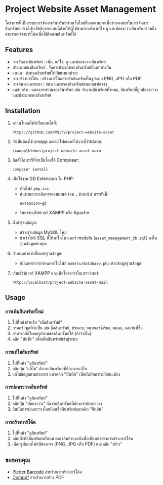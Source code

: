 # Project Website Asset Management

โครงการนี้เป็นระบบการจัดการสินทรัพย์ผ่านเว็บไซต์ที่ออกแบบมาเพื่อช่วยองค์กรในการจัดการสินทรัพย์อย่างมีประสิทธิภาพระบบนี้ช่วยให้ผู้ใช้สามารถเพิ่ม แก้ไข ดู และปลดระวางสินทรัพย์รวมถึงสามารถสร้างบาร์โค้ดเพื่อใช้ติดตามสินทรัพย์ได้

## Features

- การจัดการสินทรัพย์ : เพิ่ม, แก้ไข, ดู และปลดระวางสินทรัพย์
- ประเภทของสินทรัพย์ : จัดการประเภทของสินทรัพย์ที่แตกต่างกัน
- แผนก : กำหนดสินทรัพย์ให้กับแผนกต่างๆ
- การสร้างบาร์โค้ด : สร้างบาร์โค้ดสำหรับสินทรัพย์ในรูปแบบ PNG, JPG หรือ PDF
- การค้นหาและกรอง : ค้นหาและกรองสินทรัพย์ตามเกณฑ์ต่างๆ
- แดชบอร์ด : แสดงภาพรวมของสินทรัพย์ เช่น จำนวนสินทรัพย์ทั้งหมด, สินทรัพย์ที่ถูกปลดระวาง และประเภทของสินทรัพย์

## Installation

1. ดาวน์โหลดไฟล์เว็บแอพได้ที่:
    ```
    https://github.com/WhitV/project-website-asset
    ```

2. จำเป็นต้องใช้ xmapp และนำโฟลเดอร์ไปวางที่ htdocs:
    ```
    \xampp\htdocs\project-website-asset-main
    ```

3. ติดตั้งไลบรารีที่จำเป็นโดยใช้ Composer:
    ```
    composer install
    ```

4.  เปิดใช้งาน GD Extension ใน PHP:
    - เปิดไฟล์ `php.ini`
    - ค้นหาและยกเลิกการคอมเมนต์ (ลบ `;` ข้างหน้า) บรรทัดนี้:
      ```
      extension=gd
      ```
    - รีสตาร์ทเซิร์ฟเวอร์ XAMPP หรือ Apache

5. ตั้งค่าฐานข้อมูล:
    - สร้างฐานข้อมูล MySQL ใหม่
    - นำเข้าไฟล์ SQL ที่ให้มาในโฟลเดอร์ models (`asset_management_db.sql`) ลงในฐานข้อมูลของคุณ

6. กำหนดค่าการเชื่อมต่อฐานข้อมูล:
    - อัปเดตค่าการกำหนดค่าในไฟล์ `models/database.php` ด้วยข้อมูลฐานข้อมูล

7. เริ่มเซิร์ฟเวอร์ XAMPP และเปิดโครงการในเบราว์เซอร์:

    ```
    http://localhost/project-website-asset-main
    ```

## Usage

### การเพิ่มสินทรัพย์ใหม่

1. ไปที่หน้าสำหรับ "เพิ่มสินทรัพย์"
2. กรอกข้อมูลที่จำเป็น เช่น ชื่อสินทรัพย์, ประเภท, หมายเลขซีเรียล, แผนก, และวันที่ซื้อ
3. สามารถอัปโหลดรูปภาพของสินทรัพย์ได้ (ถ้าจำเป็น)
4. คลิก "บันทึก" เพื่อเพิ่มสินทรัพย์เข้าสู่ระบบ

### การแก้ไขสินทรัพย์

1. ไปที่หน้า "ดูสินทรัพย์"
2. คลิกปุ่ม "แก้ไข" ถัดจากสินทรัพย์ที่ต้องการแก้ไข
3. แก้ไขข้อมูลตามต้องการ แล้วคลิก "บันทึก" เพื่อบันทึกการเปลี่ยนแปลง

### การปลดระวางสินทรัพย์

1. ไปที่หน้า "ดูสินทรัพย์"
2. คลิกปุ่ม "ปลดระวาง" ถัดจากสินทรัพย์ที่ต้องการปลดระวาง
3. ยืนยันการปลดระวางโดยป้อนชื่อสินทรัพย์และคลิก "ยืนยัน"

### การสร้างบาร์โค้ด

1. ไปที่หน้า "ดูสินทรัพย์"
2. คลิกที่รหัสสินทรัพย์หรือหมายเลขสินค้าคงคลังเพื่อเปิดหน้าต่างการสร้างบาร์โค้ด
3. เลือกรูปแบบไฟล์ที่ต้องการ (PNG, JPG หรือ PDF) และคลิก "สร้าง"

## ขอขอบคุณ

- [Picqer Barcode](https://github.com/picqer/php-barcode-generator) สำหรับการสร้างบาร์โค้ด
- [Dompdf](https://github.com/dompdf/dompdf) สำหรับการสร้าง PDF
